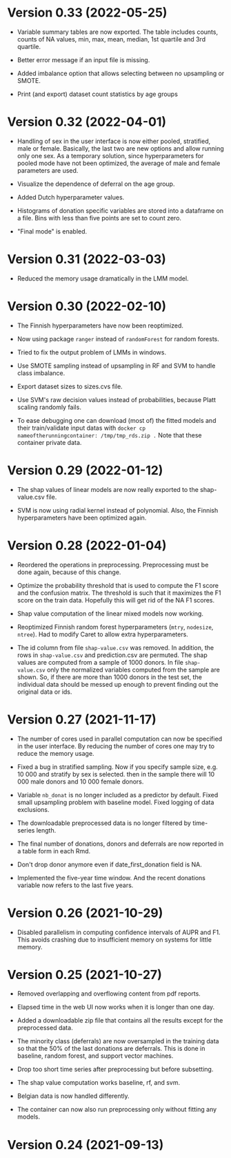 # Version 0.33 (2022-05-25)

* Variable summary tables are now exported. The table includes counts, counts of NA values, min, max,
  mean, median, 1st quartile and 3rd quartile.

* Better error message if an input file is missing.

* Added imbalance option that allows selecting between no upsampling or SMOTE.

* Print (and export) dataset count statistics by age groups

# Version 0.32 (2022-04-01)

* Handling of sex in the user interface is now either pooled, stratified, male or female. Basically, the last two
  are new options and allow running only one sex. As a temporary solution, since hyperparameters for pooled mode
  have not been optimized, the average of male and female parameters are used.
  
* Visualize the dependence of deferral on the age group.

* Added Dutch hyperparameter values.

* Histograms of donation specific variables are stored into a dataframe on a file. Bins with
  less than five points are set to count zero.
  
* "Final mode" is enabled.

# Version 0.31 (2022-03-03)

* Reduced the memory usage dramatically in the LMM model.

# Version 0.30 (2022-02-10)

* The Finnish hyperparameters have now been reoptimized.

* Now using package `ranger` instead of `randomForest` for random forests.

* Tried to fix the output problem of LMMs in windows.

* Use SMOTE sampling instead of upsampling in RF and SVM to handle class imbalance.

* Export dataset sizes to sizes.cvs file.

* Use SVM's raw decision values instead of probabilities, because Platt scaling randomly fails. 

* To ease debugging one can download (most of) the fitted models and their train/validate input datas with
  `docker cp nameoftherunningcontainer: /tmp/tmp_rds.zip .`
  Note that these container private data.

# Version 0.29 (2022-01-12)

* The shap values of linear models are now really exported to the shap-value.csv file.

* SVM is now using radial kernel instead of polynomial. Also, the Finnish hyperparameters have been optimized again.

# Version 0.28 (2022-01-04)

* Reordered the operations in preprocessing. Preprocessing must be done again, because of this change.

* Optimize the probability threshold that is used to compute the F1 score and the confusion matrix. The threshold 
  is such that it maximizes the F1 score on the train data. Hopefully this will get rid of the NA F1 scores.
  
* Shap value computation of the linear mixed models now working.
  
* Reoptimized Finnish random forest hyperparameters (`mtry`, `nodesize`, `ntree`). Had to modify Caret to
  allow extra hyperparameters.
  
* The id column from file `shap-value.csv` was removed. In addition, the rows in `shap-value.csv` and prediction.csv
  are permuted. The shap values are computed from a sample of 1000 donors. In file `shap-value.csv` only the normalized
  variables computed from the sample are shown. So, if there are more than 1000 donors in the test set, the individual data
  should be messed up enough to prevent finding out the original data or ids.

# Version 0.27 (2021-11-17)

* The number of cores used in parallel computation can now be specified in the user interface.
  By reducing the number of cores one may try to reduce the memory usage.
  
* Fixed a bug in stratified sampling. Now if you specify sample size, e.g. 10 000 and stratify by sex is selected.
  then in the sample there will 10 000 male donors and 10 000 female donors.
  
* Variable `nb_donat` is no longer included as a predictor by default. Fixed small upsampling problem with baseline model.
  Fixed logging of data exclusions. 

* The downloadable preprocessed data is no longer filtered by time-series length.

* The final number of donations, donors and deferrals are now reported in a table form in each Rmd.

* Don't drop donor anymore even if date_first_donation field is NA.

* Implemented the five-year time window. And the recent donations variable now refers to the last five years.

# Version 0.26 (2021-10-29)

* Disabled parallelism in computing confidence intervals of AUPR and F1. This avoids crashing due to insufficient memory
  on systems for little memory.
  
# Version 0.25 (2021-10-27)

* Removed overlapping and overflowing content from pdf reports.

* Elapsed time in the web UI now works when it is longer than one day.

* Added a downloadable zip file that contains all the results except for the preprocessed data.

* The minority class (deferrals) are now oversampled in the training data so that the 50% of the last donations
  are deferrals. This is done in baseline, random forest, and support vector machines.
  
* Drop too short time series after preprocessing but before subsetting.

* The shap value computation works baseline, rf, and svm.

* Belgian data is now handled differently.

* The container can now also run preprocessing only without fitting any models.

# Version 0.24 (2021-09-13)
